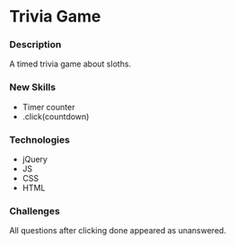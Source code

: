 # Trivia Game

### Description
A timed trivia game about sloths.

### New Skills
* Timer counter
* .click(countdown)

### Technologies
* jQuery
* JS
* CSS
* HTML

### Challenges
All questions after clicking done appeared as unanswered.